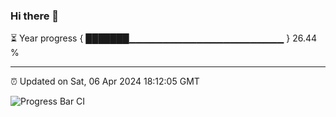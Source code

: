 ### Hi there 👋

⏳ Year progress { ███████▁▁▁▁▁▁▁▁▁▁▁▁▁▁▁▁▁▁▁▁▁▁▁ } 26.44 %

---

⏰ Updated on Sat, 06 Apr 2024 18:12:05 GMT

![Progress Bar CI](https://github.com/liununu/liununu/workflows/Progress%20Bar%20CI/badge.svg)
